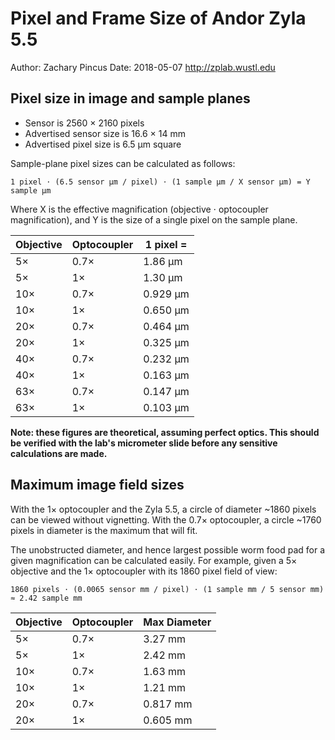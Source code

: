 # Pixel and Frame Size of Andor Zyla 5.5
Author: Zachary Pincus
Date: 2018-05-07
http://zplab.wustl.edu

## Pixel size in image and sample planes
- Sensor is 2560 × 2160 pixels
- Advertised sensor size is 16.6 × 14 mm
- Advertised pixel size is 6.5 µm square

Sample-plane pixel sizes can be calculated as follows:
```
1 pixel ⋅ (6.5 sensor µm / pixel) ⋅ (1 sample µm / X sensor µm) = Y sample µm
```
Where X is the effective magnification (objective ⋅ optocoupler magnification), and Y is the size of a single pixel on the sample plane.

|Objective|Optocoupler|1 pixel =|
|---------|-----------|---------|
| 5×      | 0.7×      | 1.86 µm |
| 5×      | 1×        | 1.30 µm |
| 10×     | 0.7×      | 0.929 µm|
| 10×     | 1×        | 0.650 µm|
| 20×     | 0.7×      | 0.464 µm|
| 20×     | 1×        | 0.325 µm|
| 40×     | 0.7×      | 0.232 µm|
| 40×     | 1×        | 0.163 µm|
| 63×     | 0.7×      | 0.147 µm|
| 63×     | 1×        | 0.103 µm|

**Note: these figures are theoretical, assuming perfect optics. This should be verified with the lab's micrometer slide before any sensitive calculations are made.**

## Maximum image field sizes
With the 1× optocoupler and the Zyla 5.5, a circle of diameter ~1860 pixels can be viewed without vignetting. With the 0.7× optocoupler, a circle ~1760 pixels in diameter is the maximum that will fit.

The unobstructed diameter, and hence largest possible worm food pad  for a given magnification can be calculated easily. For example, given a 5× objective and the 1× optocoupler with its 1860 pixel field of view:
```
1860 pixels ⋅ (0.0065 sensor mm / pixel) ⋅ (1 sample mm / 5 sensor mm) ≈ 2.42 sample mm
```

|Objective|Optocoupler|Max Diameter|
|---------|-----------|------------|
| 5×      | 0.7×      | 3.27 mm    |
| 5×      | 1×        | 2.42 mm    |
| 10×     | 0.7×      | 1.63 mm    |
| 10×     | 1×        | 1.21 mm    |
| 20×     | 0.7×      | 0.817 mm   |
| 20×     | 1×        | 0.605 mm   |
